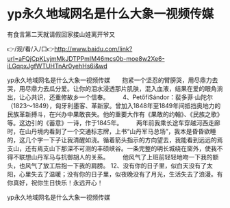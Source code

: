 # yp永久地域网名是什么大象一视频传媒
有食言第二天就请假回家接山娃离开爷又

👉/观/看/入/口👉http://www.baidu.com/link?url=aFQjCpKLyjmMkJDTPPmIM46mcs0b-moe8w2Xe6-iLGqpxJgfWTUHTnAr0yehHs6i&wd

yp永久地域网名是什么大象一视频传媒　　抱紧一个坚忍的臂膀哭，用尽鼎力去哭，用尽鼎力去瓜分爱。让你的泪水浸透那片肌肤，混入血液，结果在爱的眼角淌出，让心共识，还重修故乡一个信奉。
　　4、PetőfiSándor：裴多菲·山陀尔（1823～1849），匈牙利墨客、革新家。曾加入1848年至1849年间抵挡奥地力的民族革新搏斗，在兴办中果敢丧失。他的重要大作有《果敢的约翰》、《民族之歌》等。这边引的《蓄意》一诗，作于1845年。
　　两年前我乘长途车穿越河西走廊时，在山丹境内看到了一个交通标志牌，上书“山丹军马总场”，我本是昏昏欲睡的，这几个字一下子让我清醒如浇。循着箭头指示的方向望去，我能看到远远的焉支山，还有焉支山下那深不可测的丰硕峡谷。一条完整的明长城绕在窗外，使我不得不联想山丹军马与抗御胡人的关系。
　　他风气了上班前轻轻地吻一下我的额头，也风气了放工后抱一下我的肩膀。
	12、没有你的日子里，似白天没有了太阳，心里失去了温暖；没有你的日子里，似夜晚没有了月光，生活失去了浪漫。有你真好，祝你生日快乐！永远开心！

yp永久地域网名是什么大象一视频传媒
